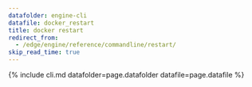```yaml
---
datafolder: engine-cli
datafile: docker_restart
title: docker restart
redirect_from:
  - /edge/engine/reference/commandline/restart/
skip_read_time: true
---
```

<!--
This page is automatically generated from Docker's source code. If you want to
suggest a change to the text that appears here, open a ticket or pull request
in the source repository on GitHub:

https://github.com/docker/cli
-->
{% include cli.md datafolder=page.datafolder datafile=page.datafile %}
